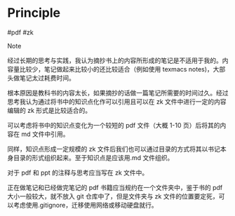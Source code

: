 # Principle
#pdf #zk

> [!NOTE]
> 经过长期的思考与实践，我认为摘抄书上的内容所形成的笔记是不适用于我的。内容量比较少，笔记做起来比较小的还比较适合（例如使用 texmacs notes)，大部头做笔记太过耗费时间。
>  
> 根本原因是教科书的内容太长，如果摘抄的话做一篇笔记所需要的时间过久。经过思考我认为通过将书中的知识点化作可以引用且可以在 zk 文件中进行一定的内容编辑的 zk 形式是比较适合的。
> 
> 可以考虑将书中的知识点变化为一个较短的 pdf 文件（大概 1-10 页）后将其的内容在 md 文件中引用。
> 
> 同样，知识点形成一定规模的 zk 文件后我们也可以通过目录的方式将其以书记本身目录的形式组织起来。至于知识点是应该用.md 文件组织。
>  
> 对于 pdf 和 ppt 的注释与思考应当写在 zk 文件中。
> 
> 正在做笔记和已经做完笔记的 pdf 书籍应当规约在一个文件夹中，鉴于书的 pdf 大小一般较大，就不放入 git 仓库中了，但是文件夹与 zk 文件的位置要定死，可以考虑使用.gitignore，迁移使用网络或移动硬盘就行。
> 